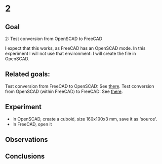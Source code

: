 # 2

## Goal

2: Test conversion from OpenSCAD to FreeCAD

I expect that this works, as FreeCAD has an OpenSCAD mode. In this experiment I will not use that environment: I will create the file in OpenSCAD.

## Related goals: 

Test conversion from FreeCAD to OpenSCAD: See [there](../1/1.md).
Test conversion from OpenSCAD (within FreeCAD) to FreeCAD: See [there](../3/3.md).

## Experiment

 * In OpenSCAD, create a cuboid, size 160x100x3 mm, save it as 'source'.
 * In FreeCAD, open it

## Observations

 
## Conclusions

